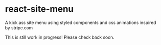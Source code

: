 # react-site-menu
A kick ass site menu using styled components and css animations inspired by stripe.com

This is still work in progress! Please check back soon.
